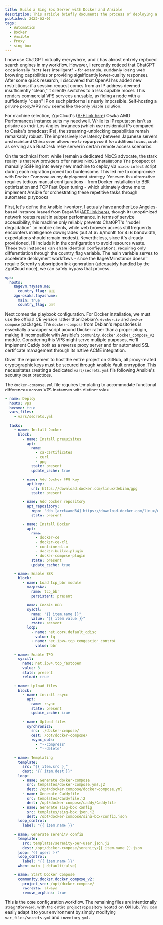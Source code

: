 ```yaml
---
title: Build a Sing Box Server with Docker and Ansible
description: This article briefly documents the process of deploying a sing-box server on a VPS using Ansible and Docker Compose, with automated subscription management implemented through Serenity.
published: 2025-02-05
tags:
  - Automation
  - Docker
  - Ansible
  - Proxy
  - sing-box
---
```


I now use ChatGPT virtually everywhere, and it has almost entirely replaced search engines in my workflow. However, I rencently noticed that ChatGPT occasionally "acts less intelligent" - for example, suddenly losing web browsing capabilities or providing significantly lower-quality responses. After some quick research, I discovered that OpenAI has added new restrictions: if a session request comes from an IP address deemed insufficiently "clean," it silently switches to a less capable model. This renders commercial VPS services unusable, as fiding a node with a sufficiently "clean" IP on such platforms is nearly impossible. Self-hosting a private proxy/VPS now seems like the only viable solution.

For machine selection, ZgoCloud's ([AFF link here](https://clients.zgovps.com/?affid=1008)) Osaka AMD Performances instance suits my need well. While its IP reputation isn't as pristine as their Los Angles instances (which use residential IPs compared to Osaka's broadcast IPs), the streaming-unblocking capabilities remain remarkably robust. The impressively low latency between Japanese servers and mainland China even allows me to repurpose it for additional uses, such as serving as a RustDesk relay server in certain remote access scenarios.

On the technical front, while I remain a dedicated NixOS advocate, the stark reality is that few providers offer native NixOS installations The prospect of manually SSH-ing into every new machine to deploy via `nixos-infect` script during each migration proved too burdensome. This led me to compromise with Docker Compose as my deployment strategy. Yet even this alternative requires tedious manual configurations - from Docker installation to BBR optimization and TCP Fast Open tuning - which ultimately drove me to implement Ansible for orchestrating these repetitive tasks through automated playbooks.

First, let's define the Ansible inventory. I actually have another Los Angeles-based instance leased from BageVM ([AFF link here](https://www.bagevm.com/aff.php?aff=369)), though its unoptimized network routes result in subpar performance. In terms of service accessibility, this machine only reliably prevents ChatGPT's "model degradation" on mobile clients, while web browser access still frequently encounters intelligence downgrades (but at $2.6/month for 4TB bandwidth, expectations should remain modest). Nevertheless, since it's already provisioned, I'll include it in the configuration to avoid resource waste. These two instances can share identical configurations, requiring only differentiation through the country_flag variable. The main variable serves to accelerate deployment workflows - since the BageVM instance doesn't require Serenity subscription link generation (adequately handled by the ZgoCloud node), we can safely bypass that process.

```yaml
vps:
  hosts:
    bagevm.fayash.me:
      country_flag: 🇺🇸
    zgo-osaka.fayash.me:
      main: true
      country_flag: 🇯🇵
```


Next comes the playbook configuration. For Docker installation, we must use the official CE version rather than Debian's `docker.io` and `docker-compose` packages. The `docker-compose` from Debian's repositories is essentially a wrapper script around Docker rather than a proper plugin, making it incompatible with Ansible's `community.docker.docker_compose_v2` module. Considering this VPS might serve multiple purposes, we'll implement Caddy both as a reverse proxy server and for automated SSL certificate management through its native ACME integration.

Given the requirement to host the entire project on GitHub, all proxy-related cryptographic keys must be secured through Ansible Vault encryption. This necessitates creating a dedicated `vars/secrets.yml` file following Ansible's security best practices.

The `docker-compose.yml` file requires templating to accommodate functional differences across VPS instances with distinct roles.

```yaml
- name: Deploy
  hosts: vps
  become: true
  vars_files:
    - vars/secrets.yml

  tasks:
    - name: Install Docker
      block: 
        - name: Install prequisites
          apt:
            name:
              - ca-certificates
              - curl
              - gpg
            state: present
            update_cache: true

        - name: Add Docker GPG key
          apt_key:
            url: https://download.docker.com/linux/debian/gpg
            state: present

        - name: Add Docker repository
          apt_repository:
            repo: "deb [arch=amd64] https://download.docker.com/linux/debian {{ ansible_distribution_release }} stable"
            state: present

        - name: Install Docker
          apt:
            name: 
              - docker-ce
              - docker-ce-cli
              - containerd.io
              - docker-buildx-plugin
              - docker-compose-plugin
            state: present
            update_cache: true

    - name: Enable BBR
      block:
        - name: Load tcp_bbr module
          modprobe:
            name: tcp_bbr
            persistent: present

        - name: Enable BBR
          sysctl:
            name: "{{ item.name }}"
            value: "{{ item.value }}"
            state: present
          loop:
            - name: net.core.default_qdisc
              value: fq
            - name: net.ipv4.tcp_congestion_control
              value: bbr

    - name: Enable TFO
      sysctl:
        name: net.ipv4.tcp_fastopen
        value: 3
        state: present
        reload: true

    - name: Upload files
      block:
        - name: Install rsync
          apt:
            name: rsync
            state: present
            update_cache: true

        - name: Upload files
          synchronize:
            src: ./docker-compose/
            dest: /opt/docker-compose/
            rsync_opts:
              - "--compress"
              - "--delete"

    - name: Templating
      template:
        src: "{{ item.src }}"
        dest: "{{ item.dest }}"
      loop:
        - name: Generate docker-compose
          src: templates/docker-compose.yml.j2
          dest: /opt/docker-compose/docker-compose.yml
        - name: Generate Caddyfile
          src: templates/Caddyfile.j2
          dest: /opt/docker-compose/caddy/Caddyfile
        - name: Generate sing-box config
          src: templates/sing-box.json.j2
          dest: /opt/docker-compose/sing-box/config.json
      loop_control:
        label: "{{ item.name }}"

    - name: Generate serenity config
      template:
        src: templates/serenity-per-user.json.j2
        dest: /opt/docker-compose/serenity/{{ item.name }}.json
      loop: "{{ users }}"
      loop_control:
        label: "{{ item.name }}"
      when: main | default(false)

    - name: Start Docker Compose
      community.docker.docker_compose_v2:
        project_src: /opt/docker-compose/
        recreate: always
        remove_orphans: true
```

This is the core configuration workflow. The remaining files are intentionally straghtforward, with the entire project repository hosted on [GitHub](https://github.com/yaoshiu/vps-ansible). You can easily adapt it to your environment by simply modifying `var_files/secrets.yml` and `inventory.yml`.
